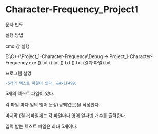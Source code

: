 # Character-Frequency_Project1
문자 빈도

실행 방법

cmd 창 실행

E:\C++\Project_1-Character-Frequency\Debug -> Project_1-Character-Frequency.exe ().txt ().txt ().txt ().txt (결과 파일).txt

프로그램 설명
```diff
-5개의 텍스트 파일이 있다. &#x1F499;
```
5개의 텍스트 파일이 있다.

각 파일 마다 임의 영어 문장(공백없는)을 작성한다.

마지막 (결과)파일에는 각 파일마다 영어 알파벳 개수를 출력한다.

입력 받는 텍스트 파일은 최대 5개이다.
